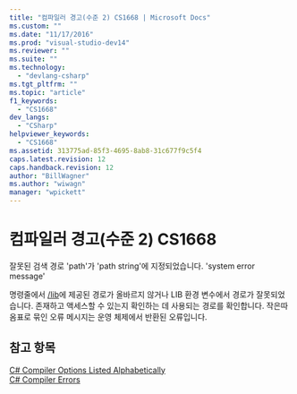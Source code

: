 ```yaml
---
title: "컴파일러 경고(수준 2) CS1668 | Microsoft Docs"
ms.custom: ""
ms.date: "11/17/2016"
ms.prod: "visual-studio-dev14"
ms.reviewer: ""
ms.suite: ""
ms.technology: 
  - "devlang-csharp"
ms.tgt_pltfrm: ""
ms.topic: "article"
f1_keywords: 
  - "CS1668"
dev_langs: 
  - "CSharp"
helpviewer_keywords: 
  - "CS1668"
ms.assetid: 313775ad-85f3-4695-8ab8-31c677f9c5f4
caps.latest.revision: 12
caps.handback.revision: 12
author: "BillWagner"
ms.author: "wiwagn"
manager: "wpickett"
---
```

# 컴파일러 경고(수준 2) CS1668
잘못된 검색 경로 'path'가 'path string'에 지정되었습니다. 'system error message'  
  
 명령줄에서 [\/lib](/dotnet/csharp/language-reference/compiler-options/lib-compiler-option)에 제공된 경로가 올바르지 않거나 LIB 환경 변수에서 경로가 잘못되었습니다. 존재하고 액세스할 수 있는지 확인하는 데 사용되는 경로를 확인합니다. 작은따옴표로 묶인 오류 메시지는 운영 체제에서 반환된 오류입니다.  
  
## 참고 항목  
 [C\# Compiler Options Listed Alphabetically](/dotnet/csharp/language-reference/compiler-options/listed-alphabetically)   
 [C\# Compiler Errors](/dotnet/csharp/language-reference/compiler-messages/index)